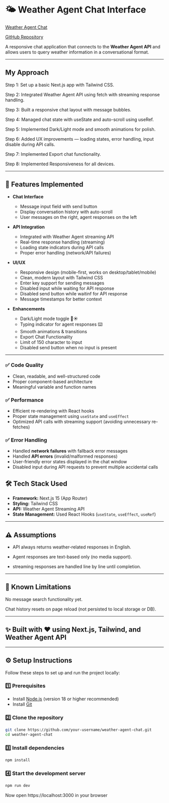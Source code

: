 # 🌤️ Weather Agent Chat Interface 

[Weather Agent Chat](https://weather-chat-delta.vercel.app/)

[GitHub Repository](https://github.com/SidW111/weather-chat)


A responsive chat application that connects to the **Weather Agent API** and allows users to query weather information in a conversational format.

---

## My Approach

Step 1: Set up a basic Next.js app with Tailwind CSS.

Step 2: Integrated Weather Agent API using fetch with streaming response handling.

Step 3: Built a responsive chat layout with message bubbles.

Step 4: Managed chat state with useState and auto-scroll using useRef.

Step 5: Implemented Dark/Light mode and smooth animations for polish.

Step 6: Added UX improvements — loading states, error handling, input disable during API calls.

Step 7: Implemented Export chat functionality.

Step 8: Implemented Responsiveness for all devices.


---


## 🚀 Features Implemented  

- **Chat Interface**
  - Message input field with send button  
  - Display conversation history with auto-scroll  
  - User messages on the right, agent responses on the left 

- **API Integration**
  - Integrated with Weather Agent streaming API  
  - Real-time response handling (streaming)  
  - Loading state indicators during API calls  
  - Proper error handling (network/API failures)  

- **UI/UX**
  - Responsive design (mobile-first, works on desktop/tablet/mobile)  
  - Clean, modern layout with Tailwind CSS  
  - Enter key support for sending messages  
  - Disabled input while waiting for API response
  - Disabled send button while waitinf for API response 
  - Message timestamps for better context

  
- **Enhancements**
  - Dark/Light mode toggle 🌙☀️  
  - Typing indicator for agent responses ⌨️  
  - Smooth animations & transitions
  - Export Chat Functionality
  - Limit of 150 character to input
  - Disabled send button when no input is present

 
---


### ✅ Code Quality  
- Clean, readable, and well-structured code  
- Proper component-based architecture  
- Meaningful variable and function names   

### ✅ Performance  
- Efficient re-rendering with React hooks  
- Proper state management using `useState` and `useEffect`  
- Optimized API calls with streaming support (avoiding unnecessary re-fetches)  

### ✅ Error Handling  
- Handled **network failures** with fallback error messages  
- Handled **API errors** (invalid/malformed responses)  
- User-friendly error states displayed in the chat window  
- Disabled input during API requests to prevent multiple accidental calls  


## 🛠️ Tech Stack Used

- **Framework:** Next.js 15 (App Router)  
- **Styling:** Tailwind CSS  
- **API:** Weather Agent Streaming API  
- **State Management:** Used React Hooks  (`useState`, `useEffect`, `useRef`)  

---

## ⚠️ Assumptions

- API always returns weather-related responses in English.

- Agent responses are text-based only (no media support).

- streaming responses are handled line by line until completion.

---

## 🚧 Known Limitations

No message search functionality yet.

Chat history resets on page reload (not persisted to local storage or DB).

---

## ✨ Built with ❤️ using Next.js, Tailwind, and Weather Agent API

---

## ⚙️ Setup Instructions  

Follow these steps to set up and run the project locally:  

### 1️⃣ Prerequisites  
- Install [Node.js](https://nodejs.org/) (version 18 or higher recommended)  
- Install [Git](https://git-scm.com/)  

### 2️⃣ Clone the repository  
```bash
git clone https://github.com/your-username/weather-agent-chat.git
cd weather-agent-chat
```

### 3️⃣ Install dependencies 
```bash
npm install
```

### 4️⃣ Start the development server
```bash
npm run dev
```
Now open https://localhost:3000 in your browser
